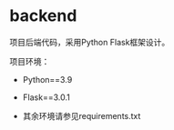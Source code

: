 # backend

项目后端代码，采用Python Flask框架设计。

项目环境：

* Python==3.9

* Flask==3.0.1

* 其余环境请参见requirements.txt

